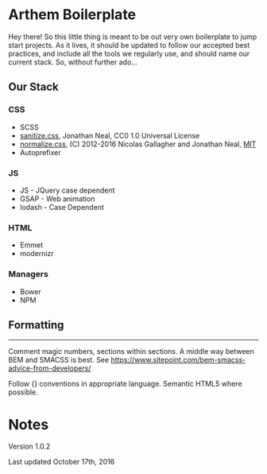 Arthem Boilerplate
==================

Hey there!
So this little thing is meant to be out very own boilerplate to jump start projects.
As it lives, it should be updated to follow our accepted best practices, and include all the tools we regularly use, and should name our current stack. So, without further ado...

## Our Stack ##

### CSS

* SCSS
* [sanitize.css](https://github.com/jonathantneal/sanitize.css), Jonathan Neal, CC0 1.0 Universal License
* [normalize.css](http://necolas.github.io/normalize.css/), (C) 2012-2016 Nicolas Gallagher and Jonathan Neal, [MIT](http://opensource.org/licenses/MIT)
* Autoprefixer

### JS

* JS      - JQuery case dependent
* GSAP    - Web animation
* lodash  - Case Dependent

### HTML

* Emmet
* modernizr

### Managers

* Bower
* NPM


## Formatting ##
----------------------------------------------------------------

Comment magic numbers, sections within sections.
A middle way between BEM and SMACSS is best. See https://www.sitepoint.com/bem-smacss-advice-from-developers/

Follow {} conventions in appropriate language. Semantic HTML5 where possible.



Notes
================================================================

Version 1.0.2

Last updated October 17th, 2016

